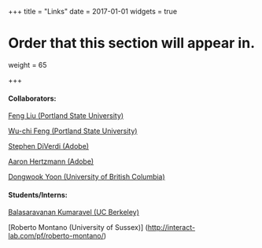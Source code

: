 +++
title = "Links"
date = 2017-01-01
widgets = true

# Order that this section will appear in.
weight = 65

+++
#### Collaborators:
[Feng Liu (Portland State University)](http://web.cecs.pdx.edu/~fliu/)

[Wu-chi Feng (Portland State University)](http://web.cecs.pdx.edu/~wuchi/)

[Stephen DiVerdi (Adobe)](http://www.stephendiverdi.com/)

[Aaron Hertzmann (Adobe)](https://www.dgp.toronto.edu/~hertzman/)

[Dongwook Yoon (University of British Columbia)](http://dwyoon.com)

#### Students/Interns:
[Balasaravanan Kumaravel (UC Berkeley)](https://www.tkbala.com/)

[Roberto Montano (University of Sussex)] (http://interact-lab.com/pf/roberto-montano/)




